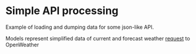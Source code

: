 # Simple API processing

Example of loading and dumping data for some json-like API.

Models represent simplified data
of current and forecast weather [request](https://openweathermap.org/api/one-call-3#parameter) to OpenWeather
